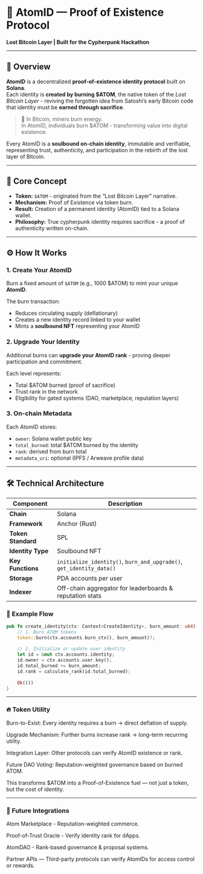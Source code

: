 # 🧩 AtomID — Proof of Existence Protocol

**Lost Bitcoin Layer | Built for the Cypherpunk Hackathon**

---

## 🌌 Overview

**AtomID** is a decentralized **proof-of-existence identity protocol** built on **Solana**.  
Each identity is **created by burning $ATOM**, the native token of the *Lost Bitcoin Layer* - reviving the forgotten idea from Satoshi’s early Bitcoin code that identity must be **earned through sacrifice**.

> 🧠 In Bitcoin, miners burn energy.  
> In AtomID, individuals burn $ATOM - transforming value into digital existence.

Every AtomID is a **soulbound on-chain identity**, immutable and verifiable, representing trust, authenticity, and participation in the rebirth of the lost layer of Bitcoin.

---

## 🔗 Core Concept

- **Token:** `$ATOM` - originated from the “Lost Bitcoin Layer” narrative.  
- **Mechanism:** Proof of Existence via token burn.  
- **Result:** Creation of a permanent identity (AtomID) tied to a Solana wallet.  
- **Philosophy:** True cypherpunk identity requires sacrifice - a proof of authenticity written on-chain.

---

## ⚙️ How It Works

### 1. Create Your AtomID
Burn a fixed amount of `$ATOM` (e.g., 1000 $ATOM) to mint your unique **AtomID**.

The burn transaction:
- Reduces circulating supply (deflationary)
- Creates a new identity record linked to your wallet
- Mints a **soulbound NFT** representing your AtomID

### 2. Upgrade Your Identity
Additional burns can **upgrade your AtomID rank** - proving deeper participation and commitment.

Each level represents:
- Total $ATOM burned (proof of sacrifice)
- Trust rank in the network
- Eligibility for gated systems (DAO, marketplace, reputation layers)

### 3. On-chain Metadata
Each AtomID stores:
- `owner`: Solana wallet public key  
- `total_burned`: total $ATOM burned by the identity  
- `rank`: derived from burn total  
- `metadata_uri`: optional (IPFS / Arweave profile data)

---

## 🛠️ Technical Architecture

| Component | Description |
|------------|-------------|
| **Chain** | Solana |
| **Framework** | Anchor (Rust) |
| **Token Standard** | SPL |
| **Identity Type** | Soulbound NFT |
| **Key Functions** | `initialize_identity()`, `burn_and_upgrade()`, `get_identity_data()` |
| **Storage** | PDA accounts per user |
| **Indexer** | Off-chain aggregator for leaderboards & reputation stats |

### 🧩 Example Flow

```rust
pub fn create_identity(ctx: Context<CreateIdentity>, burn_amount: u64) -> Result<()> {
    // 1. Burn ATOM tokens
    token::burn(ctx.accounts.burn_ctx(), burn_amount)?;
    
    // 2. Initialize or update user identity
    let id = &mut ctx.accounts.identity;
    id.owner = ctx.accounts.user.key();
    id.total_burned += burn_amount;
    id.rank = calculate_rank(id.total_burned);
    
    Ok(())
}
```

---

### 🔥 Token Utility

Burn-to-Exist: Every identity requires a burn → direct deflation of supply.

Upgrade Mechanism: Further burns increase rank → long-term recurring utility.

Integration Layer: Other protocols can verify AtomID existence or rank.

Future DAO Voting: Reputation-weighted governance based on burned ATOM.

This transforms $ATOM into a Proof-of-Existence fuel — not just a token, but the cost of identity.

---

### 🧬 Future Integrations

Atom Marketplace - Reputation-weighted commerce.

Proof-of-Trust Oracle - Verify identity rank for dApps.

AtomDAO - Rank-based governance & proposal systems.

Partner APIs — Third-party protocols can verify AtomIDs for access control or rewards.
